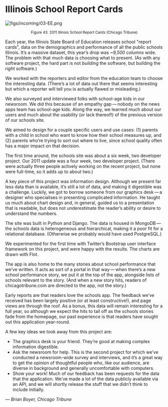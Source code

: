 # Illinois School Report Cards

![figs/incoming/03-EE.png](http://datajournalismhandbook.org/1.0/en/figs/incoming/03-EE.png "Figure 43. 2011 Illinois School Report Cards (Chicago Tribune)")

<center><small>Figure 43. 2011 Illinois School Report Cards (Chicago Tribune)</small></center>

Each year, the Illinois State Board of Education releases school "report cards", data on the demographics and performance of all the public schools Illinois. It’s a massive dataset, this year’s drop was *~9,500 columns* wide. The problem with that much data is choosing what to present. (As with any software project, the hard part is not *building* the software, but building the *right* software.)

We worked with the reporters and editor from the education team to choose the interesting data. (There’s a lot of data out there that seems interesting but which a reporter will tell you is actually flawed or misleading.)

We also surveyed and interviewed folks with school-age kids in our newsroom. We did this because of an empathy gap — nobody on the news apps team has school-age kids. Along the way, we learned much about our users and much about the usability (or lack thereof!) of the previous version of our schools site.

We aimed to design for a couple specific users and use cases: (1) parents with a child in school who want to know how their school measures up, and (2) parents who’re trying to sort out where to live, since school quality often has a major impact on that decision.

The first time around, the schools site was about a six week, two developer project. Our 2011 update was a four week, two developer project. (There were actually three people actively working on the recent project, but none were full-time, so it adds up to about two.)

A key piece of this project was information design. Although we present far less data than is available, it’s still a lot of data, and making it digestible was a challenge. Luckily, we got to borrow someone from our graphics desk — a designer who specialises in presenting complicated information. He taught us much about chart design and, in general, guided us to a presentation that is readable, but does not underestimate the reader’s ability or desire to understand the numbers.

The site was built in Python and Django. The data is housed in MongoDB — the schools data is heterogeneous and hierarchical, making it a poor fit for a relational database. (Otherwise we probably would have used PostgreSQL.)

We experimented for the first time with Twitter’s Bootstrap user interface framework on this project, and were happy with the results. The charts are drawn with Flot.

The app is also home to the many stories about school performance that we’ve written. It acts as sort of a portal in that way — when there’s a new school performance story, we put it at the top of the app, alongside lists of schools relevant to the story. (And when a new story hits, readers of chicagotribune.com are directed to the app, not the story.)

Early reports are that readers love the schools app. The feedback we’ve received has been largely positive (or at least constructive!), and page views are through the roof. As a bonus, this data will remain interesting for a full year, so although we expect the hits to tail off as the schools stories fade from the homepage, our past experience is that readers have sought out this application year-round.

A few key ideas we took away from this project are:

* The graphics desk is your friend. They’re good at making complex information digestible.
* Ask the newsroom for help. This is the second project for which we’ve conducted a newsroom-wide survey and interviews, and it’s a great way to get the opinion of thoughtful people who, like our audience, are diverse in background and generally uncomfortable with computers.
* Show your work! Much of our feedback has been requests for the data that the application. We’ve made a lot of the data publicly available via an API, and we will shortly release the stuff that we didn’t think to include initially.

— *Brian Boyer, Chicago Tribune*
